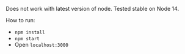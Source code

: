 Does not work with latest version of node. Tested stable on Node 14.

How to run:

- `npm install`
- `npm start`
- Open `localhost:3000`